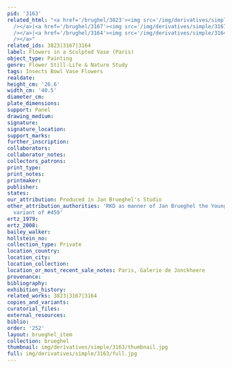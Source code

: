 ```yaml
---
pid: '3163'
related_html: "<a href='/brughel/3823'><img src='/img/derivatives/simple/3823/thumbnail.jpg'
  /></a>|<a href='/brughel/3167'><img src='/img/derivatives/simple/3167/thumbnail.jpg'
  /></a>|<a href='/brughel/3164'><img src='/img/derivatives/simple/3164/thumbnail.jpg'
  /></a>"
related_ids: 3823|3167|3164
label: Flowers in a Sculpted Vase (Paris)
object_type: Painting
genre: Flower Still-Life & Nature Study
tags: Insects Bowl Vase Flowers
realdate: 
height_cm: '26.6'
width_cm: '40.5'
diameter_cm: 
plate_dimensions: 
support: Panel
drawing_medium: 
signature: 
signature_location: 
support_marks: 
further_inscription: 
collaborators: 
collaborator_notes: 
collectors_patrons: 
print_type: 
print_notes: 
printmaker: 
publisher: 
states: 
our_attribution: Produced in Jan Brueghel's Studio
other_attribution_authorities: 'RKD as manner of Jan Brueghel the Younger, Ertz 2008-10,
  variant of #459'
ertz_1979: 
ertz_2008: 
bailey_walker: 
hollstein_no: 
collection_type: Private
location_country: 
location_city: 
location_collection: 
location_or_most_recent_sale_notes: Paris, Galerie de Jonckheere
provenance: 
bibliography: 
exhibition_history: 
related_works: 3823|3167|3164
copies_and_variants: 
curatorial_files: 
external_resources: 
biblio: 
order: '252'
layout: brueghel_item
collection: brueghel
thumbnail: img/derivatives/simple/3163/thumbnail.jpg
full: img/derivatives/simple/3163/full.jpg
---
```

